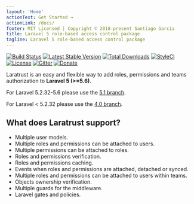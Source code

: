 ```yaml
---
layout: 'Home'
actionText: Get Started →
actionLink: /docs/
footer: MIT Licensed | Copyright © 2018-present Santiago Garcia
title: Laravel 5 role-based access control package
tagline: Laravel 5 role-based access control package
---
```


[![Build Status](https://travis-ci.org/santigarcor/laratrust.svg?branch=master)](https://travis-ci.org/santigarcor/laratrust)
[![Latest Stable Version](https://poser.pugx.org/santigarcor/laratrust/v/stable)](https://packagist.org/packages/santigarcor/laratrust)
[![Total Downloads](https://poser.pugx.org/santigarcor/laratrust/downloads)](https://packagist.org/packages/santigarcor/laratrust)
[![StyleCI](https://styleci.io/repos/59691202/shield)](https://styleci.io/repos/59691202)
[![License](https://poser.pugx.org/santigarcor/laratrust/license)](https://packagist.org/packages/santigarcor/laratrust)
[![Gitter](https://badges.gitter.im/santigarcor/laratrust.svg)](https://gitter.im/santigarcor/laratrust?utm_source=badge&utm_medium=badge&utm_campaign=pr-badge)
[![Donate](https://img.shields.io/badge/donate-Ko--fi-blue.svg)](https://ko-fi.com/V7V48I5Y)

Laratrust is an easy and flexible way to add roles, permissions and teams authorization to **Laravel 5 (>=5.6)**.

For Laravel 5.2.32-5.6 please use the [5.1 branch](/docs/5.1/).

For Laravel < 5.2.32 please use the [4.0 branch](https://github.com/santigarcor/laratrust/tree/4.0).

## What does Laratrust support?
- Multiple user models.
- Multiple roles and permissions can be attached to users.
- Multiple permissions can be attached to roles.
- Roles and permissions verification.
- Roles and permissions caching.
- Events when roles and permissions are attached, detached or synced.
- Multiple roles and permissions can be attached to users within teams.
- Objects ownership verification.
- Multiple guards for the middleware.
- <docs-link to="/troubleshooting.html">Laravel gates and policies</docs-link>.